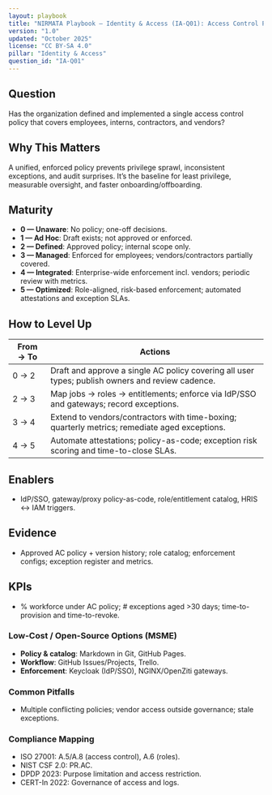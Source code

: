 ```yaml
---
layout: playbook
title: "NIRMATA Playbook — Identity & Access (IA-Q01): Access Control Policy Coverage"
version: "1.0"
updated: "October 2025"
license: "CC BY-SA 4.0"
pillar: "Identity & Access"
question_id: "IA-Q01"
---
```


## Question
Has the organization defined and implemented a single access control policy that covers employees, interns, contractors, and vendors?

## Why This Matters
A unified, enforced policy prevents privilege sprawl, inconsistent exceptions, and audit surprises. It’s the baseline for least privilege, measurable oversight, and faster onboarding/offboarding.

## Maturity
- **0 — Unaware**: No policy; one-off decisions.  
- **1 — Ad Hoc**: Draft exists; not approved or enforced.  
- **2 — Defined**: Approved policy; internal scope only.  
- **3 — Managed**: Enforced for employees; vendors/contractors partially covered.  
- **4 — Integrated**: Enterprise-wide enforcement incl. vendors; periodic review with metrics.  
- **5 — Optimized**: Role-aligned, risk-based enforcement; automated attestations and exception SLAs.

## How to Level Up
| From → To | Actions |
|---|---|
|0 → 2| Draft and approve a single AC policy covering all user types; publish owners and review cadence.|
|2 → 3| Map jobs → roles → entitlements; enforce via IdP/SSO and gateways; record exceptions.|
|3 → 4| Extend to vendors/contractors with time-boxing; quarterly metrics; remediate aged exceptions.|
|4 → 5| Automate attestations; policy-as-code; exception risk scoring and time-to-close SLAs.|

## Enablers
- IdP/SSO, gateway/proxy policy-as-code, role/entitlement catalog, HRIS ↔ IAM triggers.

## Evidence
- Approved AC policy + version history; role catalog; enforcement configs; exception register and metrics.

## KPIs
- % workforce under AC policy; # exceptions aged >30 days; time-to-provision and time-to-revoke.

### Low-Cost / Open-Source Options (MSME)
- **Policy & catalog**: Markdown in Git, GitHub Pages.  
- **Workflow**: GitHub Issues/Projects, Trello.  
- **Enforcement**: Keycloak (IdP/SSO), NGINX/OpenZiti gateways.

### Common Pitfalls
- Multiple conflicting policies; vendor access outside governance; stale exceptions.

### Compliance Mapping
- ISO 27001: A.5/A.8 (access control), A.6 (roles).  
- NIST CSF 2.0: PR.AC.  
- DPDP 2023: Purpose limitation and access restriction.  
- CERT-In 2022: Governance of access and logs.

